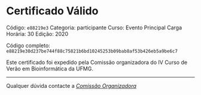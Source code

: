 # Certificado Válido

Código: `e88219e3`
Categoria: participante
Curso: Evento Principal
Carga Horária: 30
Edição: 2020


Código completo: `e88219e30d237be744f88c75821b6bd10245253b09bab8af53b426eb5a9be6c7`


Este certificado foi expedido pela Comissão organizadora do IV Curso de Verão em Bioinformática da UFMG.

----

Qualquer dúvida contacte a [_Comissão Organizadora_](<mailto:cursobioinfoufmg@gmail.com$subject=[Certificados]>)

